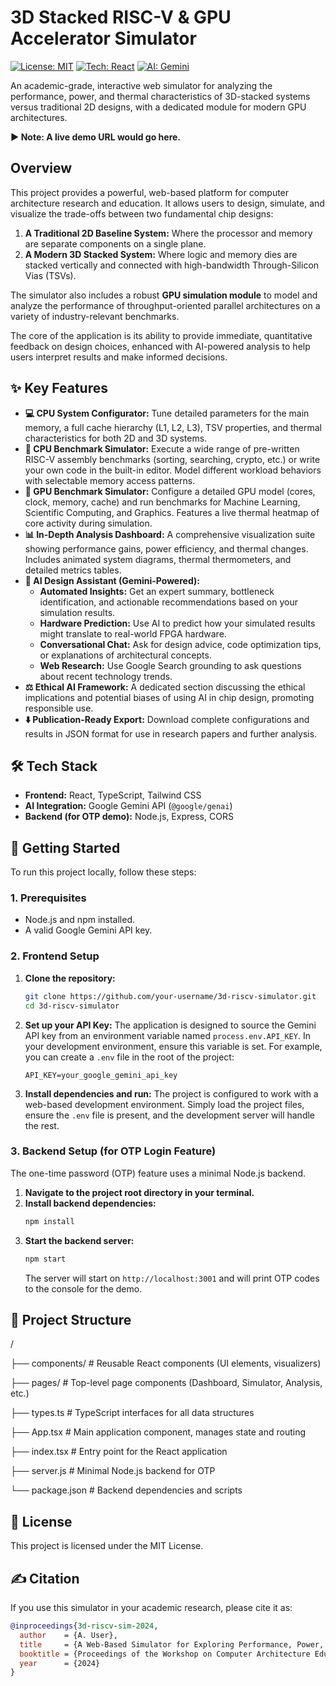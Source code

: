 # 3D Stacked RISC-V & GPU Accelerator Simulator

[![License: MIT](https://img.shields.io/badge/License-MIT-yellow.svg)](https://opensource.org/licenses/MIT)
[![Tech: React](https://img.shields.io/badge/Frontend-React-61DAFB?logo=react)](https://reactjs.org/)
[![AI: Gemini](https://img.shields.io/badge/AI-Google%20Gemini-4285F4?logo=google)](https://ai.google.dev/)

An academic-grade, interactive web simulator for analyzing the performance, power, and thermal characteristics of 3D-stacked systems versus traditional 2D designs, with a dedicated module for modern GPU architectures.

**▶️ Note: A live demo URL would go here.**

## Overview

This project provides a powerful, web-based platform for computer architecture research and education. It allows users to design, simulate, and visualize the trade-offs between two fundamental chip designs:

1.  **A Traditional 2D Baseline System:** Where the processor and memory are separate components on a single plane.
2.  **A Modern 3D Stacked System:** Where logic and memory dies are stacked vertically and connected with high-bandwidth Through-Silicon Vias (TSVs).

The simulator also includes a robust **GPU simulation module** to model and analyze the performance of throughput-oriented parallel architectures on a variety of industry-relevant benchmarks.

The core of the application is its ability to provide immediate, quantitative feedback on design choices, enhanced with AI-powered analysis to help users interpret results and make informed decisions.

## ✨ Key Features

*   **💻 CPU System Configurator:** Tune detailed parameters for the main memory, a full cache hierarchy (L1, L2, L3), TSV properties, and thermal characteristics for both 2D and 3D systems.
*   **🔬 CPU Benchmark Simulator:** Execute a wide range of pre-written RISC-V assembly benchmarks (sorting, searching, crypto, etc.) or write your own code in the built-in editor. Model different workload behaviors with selectable memory access patterns.
*   **🚀 GPU Benchmark Simulator:** Configure a detailed GPU model (cores, clock, memory, cache) and run benchmarks for Machine Learning, Scientific Computing, and Graphics. Features a live thermal heatmap of core activity during simulation.
*   **📊 In-Depth Analysis Dashboard:** A comprehensive visualization suite showing performance gains, power efficiency, and thermal changes. Includes animated system diagrams, thermal thermometers, and detailed metrics tables.
*   **🧠 AI Design Assistant (Gemini-Powered):**
    *   **Automated Insights:** Get an expert summary, bottleneck identification, and actionable recommendations based on your simulation results.
    *   **Hardware Prediction:** Use AI to predict how your simulated results might translate to real-world FPGA hardware.
    *   **Conversational Chat:** Ask for design advice, code optimization tips, or explanations of architectural concepts.
    *   **Web Research:** Use Google Search grounding to ask questions about recent technology trends.
*   **⚖️ Ethical AI Framework:** A dedicated section discussing the ethical implications and potential biases of using AI in chip design, promoting responsible use.
*   **⬇️ Publication-Ready Export:** Download complete configurations and results in JSON format for use in research papers and further analysis.

## 🛠️ Tech Stack

*   **Frontend:** React, TypeScript, Tailwind CSS
*   **AI Integration:** Google Gemini API (`@google/genai`)
*   **Backend (for OTP demo):** Node.js, Express, CORS

## 🚀 Getting Started

To run this project locally, follow these steps:

### 1. Prerequisites

*   Node.js and npm installed.
*   A valid Google Gemini API key.

### 2. Frontend Setup

1.  **Clone the repository:**
    ```bash
    git clone https://github.com/your-username/3d-riscv-simulator.git
    cd 3d-riscv-simulator
    ```
2.  **Set up your API Key:**
    The application is designed to source the Gemini API key from an environment variable named `process.env.API_KEY`. In your development environment, ensure this variable is set. For example, you can create a `.env` file in the root of the project:
    ```
    API_KEY=your_google_gemini_api_key
    ```
3.  **Install dependencies and run:**
    The project is configured to work with a web-based development environment. Simply load the project files, ensure the `.env` file is present, and the development server will handle the rest.

### 3. Backend Setup (for OTP Login Feature)

The one-time password (OTP) feature uses a minimal Node.js backend.

1.  **Navigate to the project root directory in your terminal.**
2.  **Install backend dependencies:**
    ```bash
    npm install
    ```
3.  **Start the backend server:**
    ```bash
    npm start
    ```
    The server will start on `http://localhost:3001` and will print OTP codes to the console for the demo.

## 📁 Project Structure

/

├── components/ # Reusable React components (UI elements, visualizers)

├── pages/ # Top-level page components (Dashboard, Simulator, Analysis, etc.)

├── types.ts # TypeScript interfaces for all data structures

├── App.tsx # Main application component, manages state and routing

├── index.tsx # Entry point for the React application

├── server.js # Minimal Node.js backend for OTP

└── package.json # Backend dependencies and scripts

## 📜 License

This project is licensed under the MIT License.

## ✍️ Citation

If you use this simulator in your academic research, please cite it as:

```bibtex
@inproceedings{3d-riscv-sim-2024,
  author    = {A. User},
  title     = {A Web-Based Simulator for Exploring Performance, Power, and Thermal Trade-offs in 3D-Stacked RISC-V and GPU Systems},
  booktitle = {Proceedings of the Workshop on Computer Architecture Education (WCAE)},
  year      = {2024}
}
